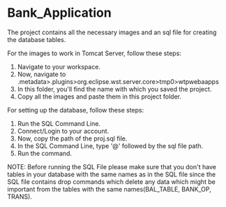 # Bank_Application
The project contains all the necessary images and an sql file for creating the database tables.

For the images to work in Tomcat Server, follow these steps:
1) Navigate to your workspace.
2) Now, navigate to .metadata>.plugins>org.eclipse.wst.server.core>tmp0>wtpwebaapps
3) In this folder, you'll find the name with which you saved the project.
4) Copy all the images and paste them in this project folder.

For setting up the database, follow these steps:
1) Run the SQL Command Line.
2) Connect/Login to your account.
3) Now, copy the path of the proj.sql file.
4) In the SQL Command Line, type '@' followed by the sql file path.
5) Run the command.

NOTE: Before running the SQL File please make sure that you don't have tables in your database with the same names as in the SQL file since the SQL file contains drop commands which delete any data which might be important from the tables with the same names(BAL_TABLE, BANK_OP, TRANS). 
